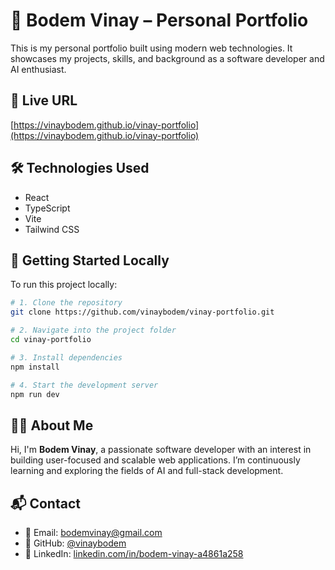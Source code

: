 
# 🌟 Bodem Vinay – Personal Portfolio

This is my personal portfolio built using modern web technologies. It showcases my projects, skills, and background as a software developer and AI enthusiast.

## 📍 Live URL  
[https://vinaybodem.github.io/vinay-portfolio](https://vinaybodem.github.io/vinay-portfolio)

## 🛠️ Technologies Used
- React
- TypeScript
- Vite
- Tailwind CSS


## 🚀 Getting Started Locally

To run this project locally:

```bash
# 1. Clone the repository
git clone https://github.com/vinaybodem/vinay-portfolio.git

# 2. Navigate into the project folder
cd vinay-portfolio

# 3. Install dependencies
npm install

# 4. Start the development server
npm run dev
````

## 👨‍💻 About Me

Hi, I'm **Bodem Vinay**, a passionate software developer with an interest in building user-focused and scalable web applications. I’m continuously learning and exploring the fields of AI and full-stack development.

## 📬 Contact

* 📧 Email: [bodemvinay@gmail.com](mailto:bodemvinay@gmail.com)
* 🔗 GitHub: [@vinaybodem](https://github.com/vinaybodem)
* 🔗 LinkedIn: [linkedin.com/in/bodem-vinay-a4861a258](https://linkedin.com/in/bodem-vinay-a4861a258)

```

